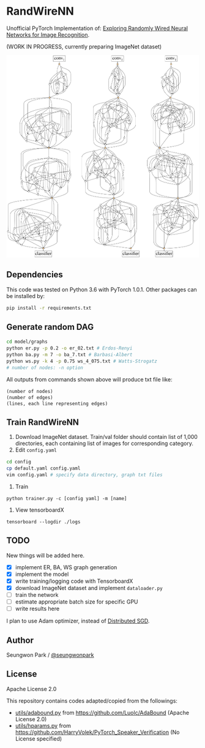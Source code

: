 # RandWireNN
Unofficial PyTorch Implementation of:
[Exploring Randomly Wired Neural Networks for Image Recognition](https://arxiv.org/abs/1904.01569).

(WORK IN PROGRESS, currently preparing ImageNet dataset)

![](./assets/teaser.png)

## Dependencies

This code was tested on Python 3.6 with PyTorch 1.0.1. Other packages can be installed by:
```bash
pip install -r requirements.txt
```

## Generate random DAG

```bash
cd model/graphs
python er.py -p 0.2 -o er_02.txt # Erdos-Renyi
python ba.py -m 7 -o ba_7.txt # Barbasi-Albert
python ws.py -k 4 -p 0.75 ws_4_075.txt # Watts-Strogatz
# number of nodes: -n option
```

All outputs from commands shown above will produce txt file like:
```
(number of nodes)
(number of edges)
(lines, each line representing edges)
```

## Train RandWireNN

1. Download ImageNet dataset. Train/val folder should contain list of 1,000 directories, each containing list of images for corresponding category.
1. Edit `config.yaml`
  ```bash
  cd config
  cp default.yaml config.yaml
  vim config.yaml # specify data directory, graph txt files
  ```
1. Train
  ```
  python trainer.py -c [config yaml] -m [name]
  ```
1. View tensorboardX
  ```
  tensorboard --logdir ./logs
  ```

## TODO

New things will be added here.

- [x] implement ER, BA, WS graph generation
- [x] implement the model
- [x] write training/logging code with TensorboardX
- [x] download ImageNet dataset and implement `dataloader.py`
- [ ] train the network
- [ ] estimate appropriate batch size for specific GPU
- [ ] write results here

I plan to use Adam optimizer, instead of [Distributed SGD](https://arxiv.org/abs/1706.02677).

## Author

Seungwon Park / [@seungwonpark](http://swpark.me)

## License

Apache License 2.0

This repository contains codes adapted/copied from the followings:
- [utils/adabound.py](./utils/adabound.py) from https://github.com/Luolc/AdaBound (Apache License 2.0)
- [utils/hparams.py](./utils/hparams.py) from https://github.com/HarryVolek/PyTorch_Speaker_Verification (No License specified)
